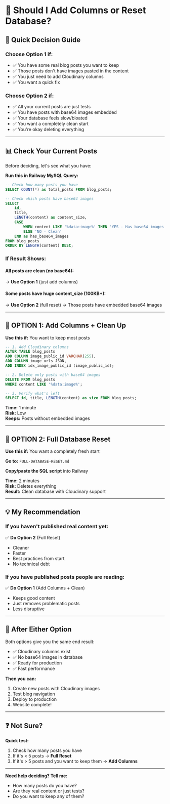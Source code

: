 # 🤔 Should I Add Columns or Reset Database?

## 🎯 Quick Decision Guide

### **Choose Option 1** if:
- ✅ You have some real blog posts you want to keep
- ✅ Those posts don't have images pasted in the content
- ✅ You just need to add Cloudinary columns
- ✅ You want a quick fix

### **Choose Option 2** if:
- ✅ All your current posts are just tests
- ✅ You have posts with base64 images embedded
- ✅ Your database feels slow/bloated
- ✅ You want a completely clean start
- ✅ You're okay deleting everything

---

## 📊 Check Your Current Posts

Before deciding, let's see what you have:

**Run this in Railway MySQL Query:**
```sql
-- Check how many posts you have
SELECT COUNT(*) as total_posts FROM blog_posts;

-- Check which posts have base64 images
SELECT 
    id, 
    title, 
    LENGTH(content) as content_size,
    CASE 
        WHEN content LIKE '%data:image%' THEN 'YES - Has base64 images'
        ELSE 'NO - Clean'
    END as has_base64_images
FROM blog_posts
ORDER BY LENGTH(content) DESC;
```

### **If Result Shows:**

#### **All posts are clean (no base64):**
→ **Use Option 1** (just add columns)

#### **Some posts have huge content_size (100KB+):**
→ **Use Option 2** (full reset)
→ Those posts have embedded base64 images

---

## 🔧 OPTION 1: Add Columns + Clean Up

**Use this if:** You want to keep most posts

```sql
-- 1. Add Cloudinary columns
ALTER TABLE blog_posts 
ADD COLUMN image_public_id VARCHAR(255),
ADD COLUMN image_urls JSON,
ADD INDEX idx_image_public_id (image_public_id);

-- 2. Delete only posts with base64 images
DELETE FROM blog_posts 
WHERE content LIKE '%data:image%';

-- 3. Verify what's left
SELECT id, title, LENGTH(content) as size FROM blog_posts;
```

**Time:** 1 minute  
**Risk:** Low  
**Keeps:** Posts without embedded images

---

## 🔄 OPTION 2: Full Database Reset

**Use this if:** You want a completely fresh start

**Go to:** `FULL-DATABASE-RESET.md`

**Copy/paste the SQL script** into Railway

**Time:** 2 minutes  
**Risk:** Deletes everything  
**Result:** Clean database with Cloudinary support

---

## 💡 My Recommendation

### **If you haven't published real content yet:**
✅ **Do Option 2** (Full Reset)
- Cleaner
- Faster
- Best practices from start
- No technical debt

### **If you have published posts people are reading:**
✅ **Do Option 1** (Add Columns + Clean)
- Keeps good content
- Just removes problematic posts
- Less disruptive

---

## 🎯 After Either Option

Both options give you the same end result:
- ✅ Cloudinary columns exist
- ✅ No base64 images in database
- ✅ Ready for production
- ✅ Fast performance

**Then you can:**
1. Create new posts with Cloudinary images
2. Test blog navigation
3. Deploy to production
4. Website complete!

---

## ❓ Not Sure?

**Quick test:**
1. Check how many posts you have
2. If it's < 5 posts → **Full Reset**
3. If it's > 5 posts and you want to keep them → **Add Columns**

---

**Need help deciding? Tell me:**
- How many posts do you have?
- Are they real content or just tests?
- Do you want to keep any of them?
